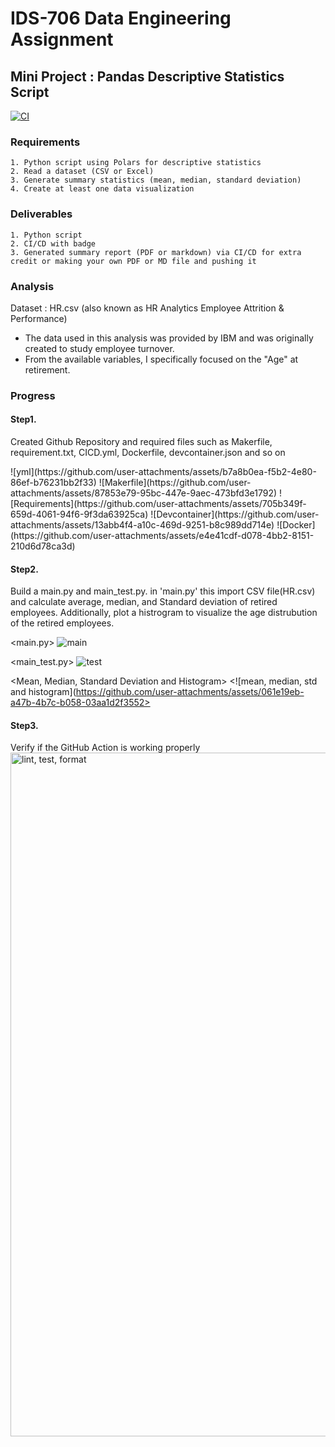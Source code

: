 # IDS-706 Data Engineering Assignment
## Mini Project : Pandas Descriptive Statistics Script

[![CI](https://github.com/nogibjj/Mini_Project_Pandas_ISL/actions/workflows/hello.yml/badge.svg)](https://github.com/nogibjj/Mini_Project_Pandas_ISL/actions/workflows/hello.yml)

### Requirements
    1. Python script using Polars for descriptive statistics
    2. Read a dataset (CSV or Excel)
    3. Generate summary statistics (mean, median, standard deviation)
    4. Create at least one data visualization

### Deliverables
    1. Python script 
    2. CI/CD with badge
    3. Generated summary report (PDF or markdown) via CI/CD for extra credit or making your own PDF or MD file and pushing it

### Analysis
Dataset : HR.csv (also known as HR Analytics Employee Attrition & Performance)
 - The data used in this analysis was provided by IBM and was originally created to study employee turnover.
 - From the available variables, I specifically focused on the "Age" at retirement.

### Progress
#### Step1. 
Created Github Repository and required files such as Makerfile, requirement.txt, CICD.yml, Dockerfile, devcontainer.json and so on

<YAML> 
![yml](https://github.com/user-attachments/assets/b7a8b0ea-f5b2-4e80-86ef-b76231bb2f33)

<Makerfile>
![Makerfile](https://github.com/user-attachments/assets/87853e79-95bc-447e-9aec-473bfd3e1792)

<Requirements>
![Requirements](https://github.com/user-attachments/assets/705b349f-659d-4061-94f6-9f3da63925ca)

<Devcontainer>
![Devcontainer](https://github.com/user-attachments/assets/13abb4f4-a10c-469d-9251-b8c989dd714e)

<Docker>
![Docker](https://github.com/user-attachments/assets/e4e41cdf-d078-4bb2-8151-210d6d78ca3d)

#### Step2. 
Build a main.py and main_test.py. in 'main.py' this import CSV file(HR.csv) and calculate average, median, and Standard deviation of retired employees. Additionally, plot a histrogram to visualize the age distrubution of the retired employees.

<main.py>
![main](https://github.com/user-attachments/assets/213bba61-2af9-4116-8ea2-d5ebaee3db4f)

<main_test.py>
![test](https://github.com/user-attachments/assets/b3589147-68d2-40e8-a4f2-6545d5f88798)

<Mean, Median, Standard Deviation and Histogram>
<![mean, median, std and histogram](https://github.com/user-attachments/assets/061e19eb-a47b-4b7c-b058-03aa1d2f3552>

#### Step3. 
Verify if the GitHub Action is working properly
<img width="1094" alt="lint, test, format" src="https://github.com/user-attachments/assets/cd8e5ea1-40fc-4790-8087-2434c816916b">


